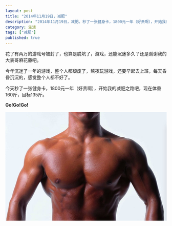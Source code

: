```yaml
---
layout: post
title: "2014年11月19日，减肥"
description: "2014年11月19日，减肥。秒了一张健身卡，1800元一年（好贵啊），开始我的减肥之路吧，现在体重160斤，目标135斤。"
category: 生活
tags: ["减肥"]
published: true
---
```


花了有两万的游戏号被封了，也算是脱坑了，游戏，还能沉迷多久？还是谢谢我的大表哥麻花藤吧。

今年沉迷了一年的游戏，整个人都颓废了，熬夜玩游戏，还要早起去上班，每天昏昏沉沉的，感觉整个人都不好了。

今天秒了一张健身卡，1800元一年（好贵啊），开始我的减肥之路吧，现在体重160斤，目标135斤。

**Go!Go!Go!**

![图片](/images/post/20141119220628.jpg)